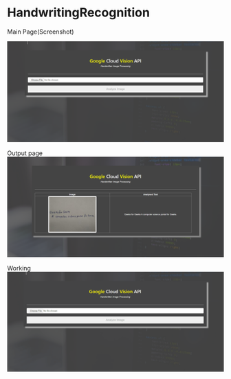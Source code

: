 # HandwritingRecognition


Main Page(Screenshot)

![Screenshot](https://github.com/Yogita-Jethani/HandwritingRecognition/blob/master/main%20page.PNG)


Output page
![Screenshot](https://github.com/Yogita-Jethani/HandwritingRecognition/blob/master/Output.PNG)

Working
![Screenshot](https://github.com/Yogita-Jethani/HandwritingRecognition/blob/master/Handwriting%20Demo.gif)

